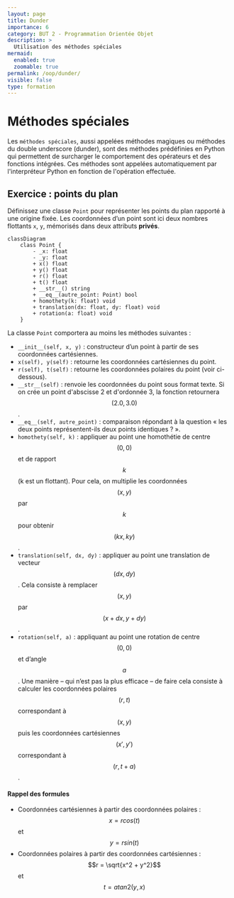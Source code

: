 ```yaml
---
layout: page
title: Dunder
importance: 6
category: BUT 2 - Programmation Orientée Objet
description: >
  Utilisation des méthodes spéciales
mermaid:
  enabled: true
  zoomable: true
permalink: /oop/dunder/
visible: false
type: formation
---
```


# Méthodes spéciales

Les `méthodes spéciales`, aussi appelées méthodes magiques ou méthodes du double underscore (dunder), sont des méthodes prédéfinies en Python qui permettent de surcharger le comportement des opérateurs et des fonctions intégrées. Ces méthodes sont appelées automatiquement par l'interpréteur Python en fonction de l'opération effectuée.

## Exercice : points du plan

Définissez une classe `Point` pour représenter les points du plan rapporté à une origine fixée.
Les coordonnées d’un point sont ici deux nombres flottants `x`, `y`, mémorisés dans deux attributs **privés**.

```mermaid
classDiagram
    class Point {
        - _x: float
        - _y: float
        + x() float
        + y() float
        + r() float
        + t() float
        + __str__() string
        + __eq__(autre_point: Point) bool
        + homothety(k: float) void
        + translation(dx: float, dy: float) void
        + rotation(a: float) void
    }

```

La classe `Point` comportera au moins les méthodes suivantes :

- `__init__(self, x, y)` : constructeur d’un point à partir de ses coordonnées cartésiennes.
- `x(self), y(self)` : retourne les coordonnées cartésiennes du point.
- `r(self), t(self)` : retourne les coordonnées polaires du point (voir ci-dessous).
- `__str__(self)` : renvoie les coordonnées du point sous format texte. Si on crée un point d'abscisse 2 et d'ordonnée 3, la fonction retournera $$(2.0, 3.0)$$.
- `__eq__(self, autre_point)` : comparaison répondant à la question « les deux points représentent-ils deux points identiques ? ».
- `homothety(self, k)` : appliquer au point une homothétie de centre $$(0, 0)$$ et de rapport $$k$$ (k est un flottant). Pour cela, on multiplie les coordonnées $$(x, y)$$ par $$k$$ pour obtenir $$(kx, ky)$$.
- `translation(self, dx, dy)` : appliquer au point une translation de vecteur $$(dx, dy)$$. Cela consiste à remplacer $$(x, y)$$ par $$(x + dx, y + dy)$$.
- `rotation(self, a)` : appliquant au point une rotation de centre $$(0, 0)$$ et d’angle $$a$$. Une manière – qui n’est pas la plus efficace – de faire cela consiste à calculer les coordonnées polaires $$(r, t)$$ correspondant à $$(x, y)$$ puis les coordonnées cartésiennes $$(x′, y′)$$ correspondant à $$(r, t + a)$$.

#### Rappel des formules

- Coordonnées cartésiennes à partir des coordonnées polaires : $$x = r cos(t)$$ et $$y = r sin(t)$$
- Coordonnées polaires à partir des coordonnées cartésiennes : $$r = \sqrt{x^2 + y^2}$$ et $$t = atan2(y, x)$$
